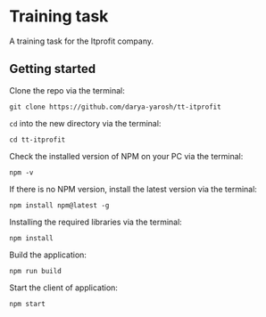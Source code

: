 # Training task

A training task for the Itprofit company.

## Getting started

Clone the repo via the terminal:

    git clone https://github.com/darya-yarosh/tt-itprofit

`cd` into the new directory via the terminal:

    cd tt-itprofit

Check the installed version of NPM on your PC via the terminal:

    npm -v

If there is no NPM version, install the latest version via the terminal:

    npm install npm@latest -g

Installing the required libraries via the terminal:

    npm install

Build the application:

    npm run build

Start the client of application:

    npm start
